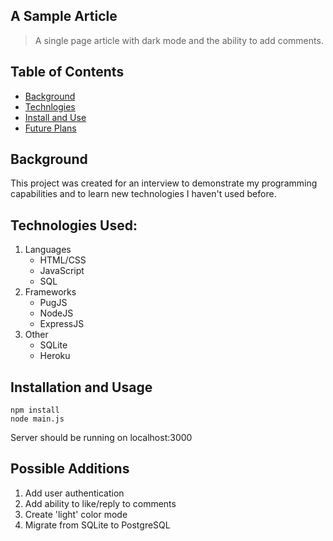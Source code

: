 ## A Sample Article
> A single page article with dark mode and the ability to add comments.

## Table of Contents
- [Background](#background)
- [Technlogies](#technologies-used)
- [Install and Use](#installation-and-usage)
- [Future Plans](#future-plans)

## Background
This project was created for an interview to demonstrate my programming capabilities and to learn new technologies I haven't used before.

## Technologies Used:
1. Languages
    * HTML/CSS
    * JavaScript
    * SQL
2. Frameworks
    * PugJS
    * NodeJS
    * ExpressJS
3. Other
    * SQLite
    * Heroku

## Installation and Usage
```
npm install
node main.js
```
Server should be running on localhost:3000

## Possible Additions
1. Add user authentication
2. Add ability to like/reply to comments
3. Create 'light' color mode
4. Migrate from SQLite to PostgreSQL



